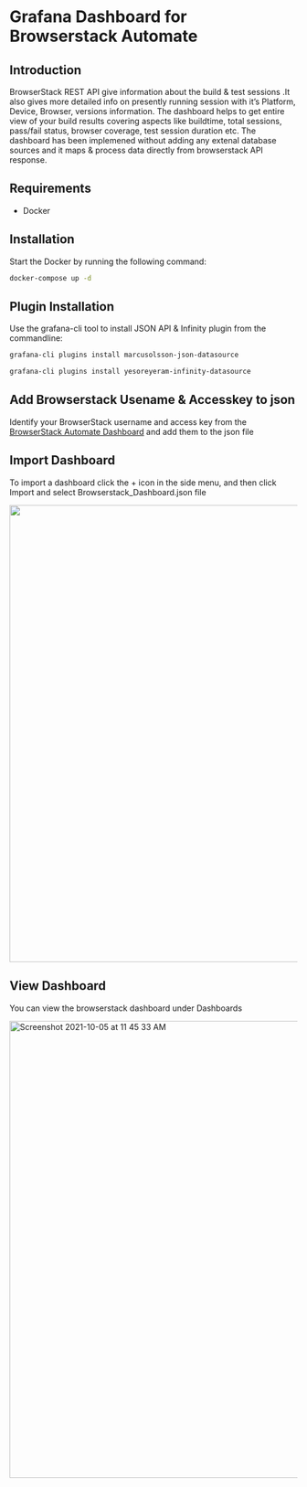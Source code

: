 # Grafana Dashboard for Browserstack Automate

## Introduction 

BrowserStack REST API give information about the build & test sessions .It also gives more detailed info on presently running session with it’s Platform, Device, Browser, versions information. The dashboard helps to get entire view of your build results covering aspects like buildtime, total sessions, pass/fail status, browser coverage, test session duration etc. The dashboard has been implemened without adding any extenal database sources  and it maps & process data directly from browserstack API response.

## Requirements
- Docker

## Installation

Start the Docker by running the following command:

 ```sh
docker-compose up -d
```

## Plugin Installation

Use the grafana-cli tool to install JSON API & Infinity plugin from the commandline:

 ```sh
grafana-cli plugins install marcusolsson-json-datasource
```

 ```sh
 grafana-cli plugins install yesoreyeram-infinity-datasource
 ```
## Add Browserstack Usename & Accesskey to json 

Identify your BrowserStack username and access key from the [BrowserStack Automate Dashboard](https://automate.browserstack.com/) and add them to the json file 


## Import Dashboard

To import a dashboard click the + icon in the side menu, and then click Import and select Browserstack_Dashboard.json file 

<img width="800" src="https://user-images.githubusercontent.com/79913684/135970160-fd3c3f08-f9b7-413e-8a6a-aad0a3c7c1d8.png">

## View Dashboard

You can view the browserstack dashboard under Dashboards 

<img width="800" alt="Screenshot 2021-10-05 at 11 45 33 AM" src="https://user-images.githubusercontent.com/79913684/135970325-ab41ee44-1818-4332-8e7a-a34c6a62698a.png">

